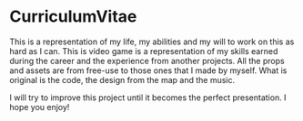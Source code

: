 # CurriculumVitae
This is a representation of my life, my abilities and my will to work on this as hard as I can.
This is video game is a representation of my skills earned during the career and the experience from another projects.
All the props and assets are from free-use to those ones that I made by myself. 
What is original is the code, the design from the map and the music.

I will try to improve this project until it becomes the perfect presentation.
I hope you enjoy!
